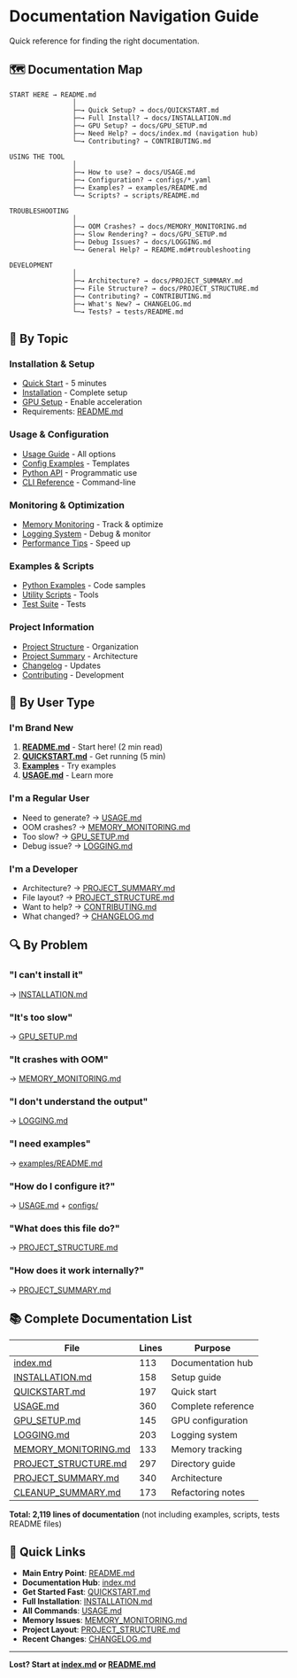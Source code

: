 # Documentation Navigation Guide

Quick reference for finding the right documentation.

## 🗺️ Documentation Map

```
START HERE → README.md
                │
                ├─→ Quick Setup? → docs/QUICKSTART.md
                ├─→ Full Install? → docs/INSTALLATION.md
                ├─→ GPU Setup? → docs/GPU_SETUP.md
                ├─→ Need Help? → docs/index.md (navigation hub)
                └─→ Contributing? → CONTRIBUTING.md

USING THE TOOL
                │
                ├─→ How to use? → docs/USAGE.md
                ├─→ Configuration? → configs/*.yaml
                ├─→ Examples? → examples/README.md
                └─→ Scripts? → scripts/README.md

TROUBLESHOOTING
                │
                ├─→ OOM Crashes? → docs/MEMORY_MONITORING.md
                ├─→ Slow Rendering? → docs/GPU_SETUP.md
                ├─→ Debug Issues? → docs/LOGGING.md
                └─→ General Help? → README.md#troubleshooting

DEVELOPMENT
                │
                ├─→ Architecture? → docs/PROJECT_SUMMARY.md
                ├─→ File Structure? → docs/PROJECT_STRUCTURE.md
                ├─→ Contributing? → CONTRIBUTING.md
                ├─→ What's New? → CHANGELOG.md
                └─→ Tests? → tests/README.md
```

## 📖 By Topic

### Installation & Setup
- [Quick Start](QUICKSTART.md) - 5 minutes
- [Installation](INSTALLATION.md) - Complete setup
- [GPU Setup](GPU_SETUP.md) - Enable acceleration
- Requirements: [README.md](../README.md#requirements)

### Usage & Configuration
- [Usage Guide](USAGE.md) - All options
- [Config Examples](../configs/) - Templates
- [Python API](../README.md#python-api) - Programmatic use
- [CLI Reference](USAGE.md) - Command-line

### Monitoring & Optimization
- [Memory Monitoring](MEMORY_MONITORING.md) - Track & optimize
- [Logging System](LOGGING.md) - Debug & monitor
- [Performance Tips](../README.md#troubleshooting) - Speed up

### Examples & Scripts
- [Python Examples](../examples/README.md) - Code samples
- [Utility Scripts](../scripts/README.md) - Tools
- [Test Suite](../tests/README.md) - Tests

### Project Information
- [Project Structure](PROJECT_STRUCTURE.md) - Organization
- [Project Summary](PROJECT_SUMMARY.md) - Architecture
- [Changelog](../CHANGELOG.md) - Updates
- [Contributing](../CONTRIBUTING.md) - Development

## 🎯 By User Type

### I'm Brand New
1. **[README.md](../README.md)** - Start here! (2 min read)
2. **[QUICKSTART.md](QUICKSTART.md)** - Get running (5 min)
3. **[Examples](../examples/README.md)** - Try examples
4. **[USAGE.md](USAGE.md)** - Learn more

### I'm a Regular User
- Need to generate? → [USAGE.md](USAGE.md)
- OOM crashes? → [MEMORY_MONITORING.md](MEMORY_MONITORING.md)
- Too slow? → [GPU_SETUP.md](GPU_SETUP.md)
- Debug issue? → [LOGGING.md](LOGGING.md)

### I'm a Developer
- Architecture? → [PROJECT_SUMMARY.md](PROJECT_SUMMARY.md)
- File layout? → [PROJECT_STRUCTURE.md](PROJECT_STRUCTURE.md)
- Want to help? → [CONTRIBUTING.md](../CONTRIBUTING.md)
- What changed? → [CHANGELOG.md](../CHANGELOG.md)

## 🔍 By Problem

### "I can't install it"
→ [INSTALLATION.md](INSTALLATION.md)

### "It's too slow"
→ [GPU_SETUP.md](GPU_SETUP.md)

### "It crashes with OOM"
→ [MEMORY_MONITORING.md](MEMORY_MONITORING.md)

### "I don't understand the output"
→ [LOGGING.md](LOGGING.md)

### "I need examples"
→ [examples/README.md](../examples/README.md)

### "How do I configure it?"
→ [USAGE.md](USAGE.md) + [configs/](../configs/)

### "What does this file do?"
→ [PROJECT_STRUCTURE.md](PROJECT_STRUCTURE.md)

### "How does it work internally?"
→ [PROJECT_SUMMARY.md](PROJECT_SUMMARY.md)

## 📚 Complete Documentation List

| File | Lines | Purpose |
|------|-------|---------|
| [index.md](index.md) | 113 | Documentation hub |
| [INSTALLATION.md](INSTALLATION.md) | 158 | Setup guide |
| [QUICKSTART.md](QUICKSTART.md) | 197 | Quick start |
| [USAGE.md](USAGE.md) | 360 | Complete reference |
| [GPU_SETUP.md](GPU_SETUP.md) | 145 | GPU configuration |
| [LOGGING.md](LOGGING.md) | 203 | Logging system |
| [MEMORY_MONITORING.md](MEMORY_MONITORING.md) | 133 | Memory tracking |
| [PROJECT_STRUCTURE.md](PROJECT_STRUCTURE.md) | 297 | Directory guide |
| [PROJECT_SUMMARY.md](PROJECT_SUMMARY.md) | 340 | Architecture |
| [CLEANUP_SUMMARY.md](CLEANUP_SUMMARY.md) | 173 | Refactoring notes |

**Total: 2,119 lines of documentation** (not including examples, scripts, tests README files)

## 🚀 Quick Links

- **Main Entry Point**: [README.md](../README.md)
- **Documentation Hub**: [index.md](index.md)
- **Get Started Fast**: [QUICKSTART.md](QUICKSTART.md)
- **Full Installation**: [INSTALLATION.md](INSTALLATION.md)
- **All Commands**: [USAGE.md](USAGE.md)
- **Memory Issues**: [MEMORY_MONITORING.md](MEMORY_MONITORING.md)
- **Project Layout**: [PROJECT_STRUCTURE.md](PROJECT_STRUCTURE.md)
- **Recent Changes**: [CHANGELOG.md](../CHANGELOG.md)

---

**Lost? Start at [index.md](index.md) or [README.md](../README.md)**
